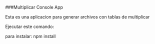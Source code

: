 ###Multiplicar Console App

Esta es una aplicacion para generar archivos con tablas de multiplicar

Ejecutar este comando:

para instalar: npm install